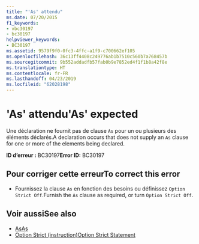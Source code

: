 ```yaml
---
title: "'As' attendu"
ms.date: 07/20/2015
f1_keywords:
- vbc30197
- bc30197
helpviewer_keywords:
- BC30197
ms.assetid: 9579f9f0-0fc3-4ffc-a1f9-c700662ef105
ms.openlocfilehash: 36c13ff4408c249776ab1b7510c560b7a768457b
ms.sourcegitcommit: 9b552addadfb57fab0b9e7852ed4f1f1b8a42f8e
ms.translationtype: HT
ms.contentlocale: fr-FR
ms.lasthandoff: 04/23/2019
ms.locfileid: "62028198"
---
```

# <a name="as-expected"></a><span data-ttu-id="26aaa-102">'As' attendu</span><span class="sxs-lookup"><span data-stu-id="26aaa-102">'As' expected</span></span>
<span data-ttu-id="26aaa-103">Une déclaration ne fournit pas de clause `As` pour un ou plusieurs des éléments déclarés.</span><span class="sxs-lookup"><span data-stu-id="26aaa-103">A declaration occurs that does not supply an `As` clause for one or more of the elements being declared.</span></span>  
  
 <span data-ttu-id="26aaa-104">**ID d’erreur :** BC30197</span><span class="sxs-lookup"><span data-stu-id="26aaa-104">**Error ID:** BC30197</span></span>  
  
## <a name="to-correct-this-error"></a><span data-ttu-id="26aaa-105">Pour corriger cette erreur</span><span class="sxs-lookup"><span data-stu-id="26aaa-105">To correct this error</span></span>  
  
- <span data-ttu-id="26aaa-106">Fournissez la clause `As` en fonction des besoins ou définissez `Option Strict Off`.</span><span class="sxs-lookup"><span data-stu-id="26aaa-106">Furnish the `As` clause as required, or turn `Option Strict Off`.</span></span>  
  
## <a name="see-also"></a><span data-ttu-id="26aaa-107">Voir aussi</span><span class="sxs-lookup"><span data-stu-id="26aaa-107">See also</span></span>

- [<span data-ttu-id="26aaa-108">As</span><span class="sxs-lookup"><span data-stu-id="26aaa-108">As</span></span>](../../visual-basic/language-reference/statements/as-clause.md)
- [<span data-ttu-id="26aaa-109">Option Strict (instruction)</span><span class="sxs-lookup"><span data-stu-id="26aaa-109">Option Strict Statement</span></span>](../../visual-basic/language-reference/statements/option-strict-statement.md)
